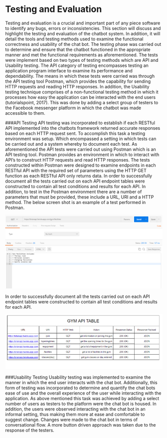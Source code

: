 # Testing and Evaluation
Testing and evaluation is a crucial and important part of any piece software to identify any bugs, errors or inconsistencies. This section will discuss and highlight the testing and evaluation of the chatbot system. In addition, it will detail the tools and testing methods used to examine the functional correctness and usability of the chat bot. The testing phase was carried out to determine and ensure that the chatbot functioned in the appropriate manner and met the functional requirements as aforementioned. The tests were implement based on two types of testing methods which are API and Usability testing. The API category of testing encompasses testing an application program interface to examine its performance and dependability. The means in which these tests were carried was through the API testing tool Postman, which provides the capability for sending HTTP requests and reading HTTP responses. In addition, the Usability testing technique comprises of a non-functional testing method in which it processes how easy the application can be interacted with the end users (tutorialspoint, 2017).  This was done by adding a select group of testers to the Facebook messenger platform in which the chatbot was made accessible to them.

###API Testing
API testing was incorporated to establish if each RESTful API implemented into the chatbots framework returned accurate responses based on each HTTP request sent. To accomplish this task a testing environment was setup. Which encompassed a setting in which tests can be carried out and a system whereby to document each test.  As aforementioned the API tests were carried out using Postman which is an API testing tool. Postman provides an environment in which to interact with API’s to construct HTTP requests and read HTTP responses. The tests constructed within Postman were designed to examine endpoints in each RESTful API with the required set of parameters using the HTTP GET function as each RESTful API only returns data. In order to successfully document all the tests carried out on each API endpoint tables were constructed to contain all test conditions and results for each API. In addition, to test in the Postman environment there are a number of parameters that must be provided, these include a URL, URI and a HTTP method. The below screen shot is an example of a test performed in Postman.

![Example of test in Postman environment. \label{Test in Postman}](04_assets\06_testing_evaluation\test.PNG)

In order to successfully document all the tests carried out on each API endpoint tables were constructed to contain all test conditions and results for each API.

![Table of documented tests. \label{Test in Postman}](04_assets\06_testing_evaluation\table.PNG)

###Usability Testing
Usability testing was implemented to examine the manner in which the end user interacts with the chat bot.  Additionally, this form of testing was incorporated to determine and quantify the chat bots ease of use and the overall experience of the user while interacting with the application. As above mentioned this task was achieved by adding a select number of users as testers to the platform were the chat bot is housed. In addition, the users were observed interacting with the chat bot in an informal setting, thus making them more at ease and comfortable to suggest change. Changes were made to the chat bot in terms of conversational flow. A more button driven approach was taken due to the response of the testers. 